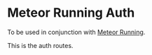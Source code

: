 # Meteor Running Auth

To be used in conjunction with [Meteor Running](http://github.com/simonv3/meteor-running).

This is the auth routes.
